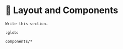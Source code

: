 # 📱 Layout and Components

```{todo}
Write this section.
```

```{toctree}
:glob:

components/*
```
